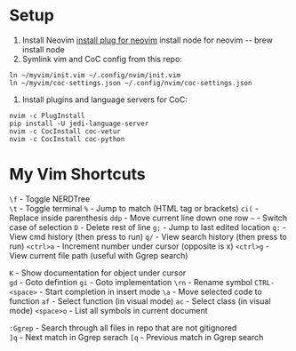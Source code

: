 # Setup

1. Install Neovim
[install plug for neovim](https://github.com/junegunn/vim-plug#neovim)
install node for neovim -- brew install node
1. Symlink vim and CoC config from this repo:

```
ln ~/myvim/init.vim ~/.config/nvim/init.vim
ln ~/myvim/coc-settings.json ~/.config/nvim/coc-settings.json
```

1. Install plugins and language servers for CoC:

```
nvim -c PlugInstall
pip install -U jedi-language-server
nvim -c CocInstall coc-vetur
nvim -c CocInstall coc-python
```

# My Vim Shortcuts

`\f` - Toggle NERDTree  
`\t` - Toggle terminal
`%` - Jump to match (HTML tag or brackets)
`ci(` - Replace inside parenthesis
`ddp` - Move current line down one row
`~` - Switch case of selection
`D` - Delete rest of line
`g;` - Jump to last edited location
`q:` - View cmd history (then press <enter> to run)
`q/` - View search history (then press <enter> to run)
`<ctrl>a` - Increment number under cursor (opposite is <ctrl>x)
`<ctrl>g` - View current file path (useful with Ggrep search)

`K` - Show documentation for object under cursor  
`gd` - Goto defintion
`gi` - Goto implementation
`\rn` - Rename symbol
`CTRL-<space>` - Start completion in insert mode
`\a` - Move selected code to function
`af` - Select function (in visual mode)
`ac` - Select class (in visual mode)
`<space>o` - List all symbols in current document

`:Ggrep` - Search through all files in repo that are not gitignored  
`]q` - Next match in Ggrep serach
`[q` - Previous match in Ggrep search
